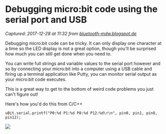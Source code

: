 # Debugging micro:bit code using the serial port and USB

_Captured: 2017-12-28 at 11:32 from [bluetooth-mdw.blogspot.de](http://bluetooth-mdw.blogspot.de/2017/12/debugging-microbit-code-using-serial.html)_

Debugging micro:bit code can be tricky. It can only display one character at a time so the LED display is not a great option, though you'll be surprised how much you can still get done when you need to.

You can write full strings and variable values to the serial port however and so by connecting your micro:bit into a computer using a USB cable and firing up a terminal application like Putty, you can monitor serial output as your micro:bit code executes.

This is a great way to get to the bottom of weird code problems you just can't figure out!

Here's how you'd do this from C/C++
    
    
    uBit.serial.printf("P0:%d P1:%d P8:%d P12:%d\r\n", pin0, pin1, pin8, pin12); 

![](https://1.bp.blogspot.com/-bmDfB5dYOUk/Wj4dmdqzjGI/AAAAAAAAM_c/kcrEYJFPb4I5fm9XIbHHzFZAVrRgS7P5QCLcBGAs/s640/mb_putty.png)
